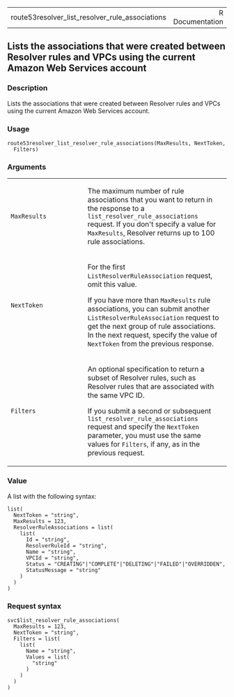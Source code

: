 <table style="width: 100%;">
<tbody>
<tr class="odd">
<td>route53resolver_list_resolver_rule_associations</td>
<td style="text-align: right;">R Documentation</td>
</tr>
</tbody>
</table>

## Lists the associations that were created between Resolver rules and VPCs using the current Amazon Web Services account

### Description

Lists the associations that were created between Resolver rules and VPCs
using the current Amazon Web Services account.

### Usage

    route53resolver_list_resolver_rule_associations(MaxResults, NextToken,
      Filters)

### Arguments

<table>
<colgroup>
<col style="width: 35%" />
<col style="width: 65%" />
</colgroup>
<tbody>
<tr class="odd">
<td><code
id="route53resolver_list_resolver_rule_associations_:_MaxResults">MaxResults</code></td>
<td><p>The maximum number of rule associations that you want to return
in the response to a <code>list_resolver_rule_associations</code>
request. If you don't specify a value for <code>MaxResults</code>,
Resolver returns up to 100 rule associations.</p></td>
</tr>
<tr class="even">
<td><code
id="route53resolver_list_resolver_rule_associations_:_NextToken">NextToken</code></td>
<td><p>For the first <code>ListResolverRuleAssociation</code> request,
omit this value.</p>
<p>If you have more than <code>MaxResults</code> rule associations, you
can submit another <code>ListResolverRuleAssociation</code> request to
get the next group of rule associations. In the next request, specify
the value of <code>NextToken</code> from the previous response.</p></td>
</tr>
<tr class="odd">
<td><code
id="route53resolver_list_resolver_rule_associations_:_Filters">Filters</code></td>
<td><p>An optional specification to return a subset of Resolver rules,
such as Resolver rules that are associated with the same VPC ID.</p>
<p>If you submit a second or subsequent
<code>list_resolver_rule_associations</code> request and specify the
<code>NextToken</code> parameter, you must use the same values for
<code>Filters</code>, if any, as in the previous request.</p></td>
</tr>
</tbody>
</table>

### Value

A list with the following syntax:

    list(
      NextToken = "string",
      MaxResults = 123,
      ResolverRuleAssociations = list(
        list(
          Id = "string",
          ResolverRuleId = "string",
          Name = "string",
          VPCId = "string",
          Status = "CREATING"|"COMPLETE"|"DELETING"|"FAILED"|"OVERRIDDEN",
          StatusMessage = "string"
        )
      )
    )

### Request syntax

    svc$list_resolver_rule_associations(
      MaxResults = 123,
      NextToken = "string",
      Filters = list(
        list(
          Name = "string",
          Values = list(
            "string"
          )
        )
      )
    )
